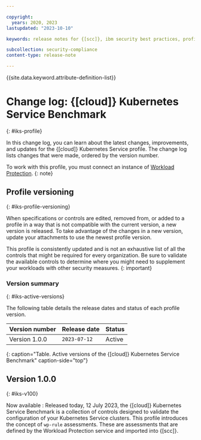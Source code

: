 ```yaml
---

copyright:
  years: 2020, 2023
lastupdated: "2023-10-10"

keywords: release notes for {[scc]}, ibm security best practices, profile changes, enhancements, fixes, improvements

subcollection: security-compliance
content-type: release-note

---
```


{{site.data.keyword.attribute-definition-list}}

# Change log: {[cloud]} Kubernetes Service Benchmark
{: #iks-profile}

In this change log, you can learn about the latest changes, improvements, and updates for the {[cloud]} Kubernetes Service profile. The change log lists changes that were made, ordered by the version number.


To work with this profile, you must connect an instance of [Workload Protection](/docs/security-compliance?topic=security-compliance-setup-workload-protection).
{: note}


## Profile versioning
{: #iks-profile-versioning}

When specifications or controls are edited, removed from, or added to a profile in a way that is not compatible with the current version, a new version is released. To take advantage of the changes in a new version, update your attachments to use the newest profile version. 

This profile is consistently updated and is not an exhaustive list of all the controls that might be required for every organization. Be sure to validate the available controls to determine where you might need to supplement your workloads with other security measures.
{: important}



### Version summary
{: #iks-active-versions}

The following table details the release dates and status of each profile version.

| Version number | Release date | Status |
|:---------------|:-------------|:-------|
| Version 1.0.0 | `2023-07-12` | Active |
{: caption="Table. Active versions of the {[cloud]} Kubernetes Service Benchmark" caption-side="top"}


## Version 1.0.0
{: #iks-v100}

Now available
:   Released today, 12 July 2023, the {[cloud]} Kubernetes Service Benchmark is a collection of controls designed to validate the configuration of your Kubernetes Service clusters. This profile introduces the concept of `wp-rule` assessments. These are assessments that are defined by the Workload Protection service and imported into {[scc]}.


